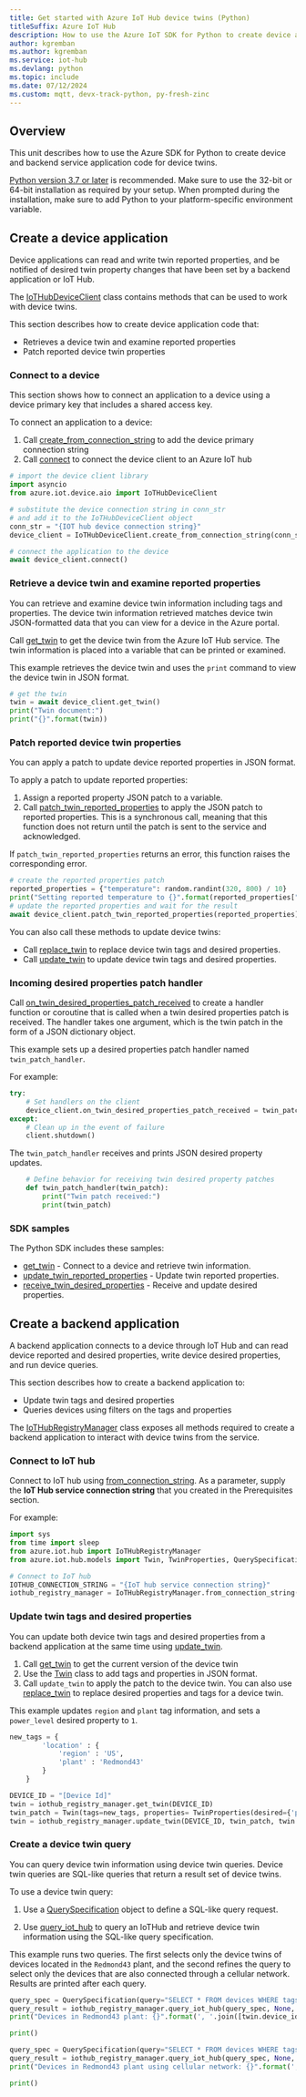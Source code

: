 ```yaml
---
title: Get started with Azure IoT Hub device twins (Python)
titleSuffix: Azure IoT Hub
description: How to use the Azure IoT SDK for Python to create device and backend service application code for device twins.
author: kgremban
ms.author: kgremban
ms.service: iot-hub
ms.devlang: python
ms.topic: include
ms.date: 07/12/2024
ms.custom: mqtt, devx-track-python, py-fresh-zinc
---
```


## Overview

This unit describes how to use the Azure SDK for Python to create device and backend service application code for device twins.

[Python version 3.7 or later](https://www.python.org/downloads/) is recommended. Make sure to use the 32-bit or 64-bit installation as required by your setup. When prompted during the installation, make sure to add Python to your platform-specific environment variable.

## Create a device application

Device applications can read and write twin reported properties, and be notified of desired twin property changes that have been set by a backend application or IoT Hub.

The [IoTHubDeviceClient](/python/api/azure-iot-device/azure.iot.device.iothubdeviceclient) class contains methods that can be used to work with device twins.

This section describes how to create device application code that:

* Retrieves a device twin and examine reported properties
* Patch reported device twin properties

### Connect to a device

This section shows how to connect an application to a device using a device primary key that includes a shared access key.

To connect an application to a device:
1. Call [create_from_connection_string](/python/api/azure-iot-device/azure.iot.device.iothubdeviceclient?#azure-iot-device-iothubdeviceclient-create-from-connection-string) to add the device primary connection string
1. Call [connect](/python/api/azure-iot-device/azure.iot.device.iothubdeviceclient?#azure-iot-device-iothubdeviceclient-connect) to connect the device client to an Azure IoT hub

```python
# import the device client library
import asyncio
from azure.iot.device.aio import IoTHubDeviceClient

# substitute the device connection string in conn_str
# and add it to the IoTHubDeviceClient object
conn_str = "{IOT hub device connection string}"
device_client = IoTHubDeviceClient.create_from_connection_string(conn_str)

# connect the application to the device
await device_client.connect()
```

### Retrieve a device twin and examine reported properties

You can retrieve and examine device twin information including tags and properties. The device twin information retrieved matches device twin JSON-formatted data that you can view for a device in the Azure portal.

Call [get_twin](/python/api/azure-iot-device/azure.iot.device.iothubdeviceclient?#azure-iot-device-iothubdeviceclient-get-twin) to get the device  twin from the Azure IoT Hub service. The twin information is placed into a variable that can be printed or examined.

This example retrieves the device twin and uses the `print` command to view the device twin in JSON format.

```python
# get the twin
twin = await device_client.get_twin()
print("Twin document:")
print("{}".format(twin))
```

### Patch reported device twin properties

You can apply a patch to update device reported properties in JSON format.

To apply a patch to update reported properties:

1. Assign a reported property JSON patch to a variable.
1. Call [patch_twin_reported_properties](/python/api/azure-iot-device/azure.iot.device.iothubdeviceclient?#azure-iot-device-iothubdeviceclient-patch-twin-reported-properties) to apply the JSON patch to reported properties. This is a synchronous call, meaning that this function does not return until the patch is sent to the service and acknowledged.

If `patch_twin_reported_properties` returns an error, this function raises the corresponding error.

```python
# create the reported properties patch
reported_properties = {"temperature": random.randint(320, 800) / 10}
print("Setting reported temperature to {}".format(reported_properties["temperature"]))
# update the reported properties and wait for the result
await device_client.patch_twin_reported_properties(reported_properties)
```

You can also call these methods to update device twins:

* Call [replace_twin](/python/api/azure-iot-hub/azure.iot.hub.iothubregistrymanager?#azure-iot-hub-iothubregistrymanager-replace-twin) to replace device twin tags and desired properties.
* Call [update_twin](/en-us/python/api/azure-iot-hub/azure.iot.hub.iothubregistrymanager?#azure-iot-hub-iothubregistrymanager-update-twin) to update device twin tags and desired properties.

### Incoming desired properties patch handler

Call [on_twin_desired_properties_patch_received](/python/api/azure-iot-device/azure.iot.device.iothubdeviceclient?&#azure-iot-device-iothubdeviceclient-on-twin-desired-properties-patch-received) to create a handler function or coroutine that is called when a twin desired properties patch is received. The handler takes one argument, which is the twin patch in the form of a JSON dictionary object.

This example sets up a desired properties patch handler named `twin_patch_handler`.

For example:

```python
try:
    # Set handlers on the client
    device_client.on_twin_desired_properties_patch_received = twin_patch_handler
except:
    # Clean up in the event of failure
    client.shutdown()
```

The `twin_patch_handler` receives and prints JSON desired property updates.

```python
    # Define behavior for receiving twin desired property patches
    def twin_patch_handler(twin_patch):
        print("Twin patch received:")
        print(twin_patch)
```

### SDK samples

The Python SDK includes these samples:

* [get_twin](https://github.com/Azure/azure-iot-sdk-python/blob/main/samples/async-hub-scenarios/get_twin.py) - Connect to a device and retrieve twin information.
* [update_twin_reported_properties](https://github.com/Azure/azure-iot-sdk-python/blob/main/samples/async-hub-scenarios/update_twin_reported_properties.py) - Update twin reported properties.
* [receive_twin_desired_properties](https://github.com/Azure/azure-iot-sdk-python/blob/main/samples/async-hub-scenarios/receive_twin_desired_properties_patch.py) - Receive and update desired properties.

## Create a backend application

A backend application connects to a device through IoT Hub and can read device reported and desired properties, write device desired properties, and run device queries.

This section describes how to create a backend application to:

* Update twin tags and desired properties
* Queries devices using filters on the tags and properties

The [IoTHubRegistryManager](/python/api/azure-iot-hub/azure.iot.hub.iothubregistrymanager) class exposes all methods required to create a backend application to interact with device twins from the service.

### Connect to IoT hub

Connect to IoT hub using [from_connection_string](/python/api/azure-iot-hub/azure.iot.hub.iothubregistrymanager?#azure-iot-hub-iothubregistrymanager-from-connection-string). As a parameter, supply the **IoT Hub service connection string** that you created in the Prerequisites section.

For example:

```python
import sys
from time import sleep
from azure.iot.hub import IoTHubRegistryManager
from azure.iot.hub.models import Twin, TwinProperties, QuerySpecification, QueryResult

# Connect to IoT hub
IOTHUB_CONNECTION_STRING = "{IoT hub service connection string}"
iothub_registry_manager = IoTHubRegistryManager.from_connection_string(IOTHUB_CONNECTION_STRING)
```

### Update twin tags and desired properties

You can update both device twin tags and desired properties from a backend application at the same time using [update_twin](/python/api/azure-iot-hub/azure.iot.hub.iothubregistrymanager?#azure-iot-hub-iothubregistrymanager-update-twin).

1. Call [get_twin](/python/api/azure-iot-hub/azure.iot.hub.iothubregistrymanager?#azure-iot-hub-iothubregistrymanager-get-twin) to get the current version of the device twin
1. Use the [Twin](/python/api/azure-iot-hub/azure.iot.hub.protocol.models.twin(class)) class to add tags and properties in JSON format.
1. Call `update_twin` to apply the patch to the device twin. You can also use [replace_twin](/python/api/azure-iot-hub/azure.iot.hub.iothubregistrymanager?#azure-iot-hub-iothubregistrymanager-replace-twin) to replace desired properties and tags for a device twin.

This example updates `region` and `plant` tag information, and sets a `power_level` desired property to `1`.

```python
new_tags = {
        'location' : {
            'region' : 'US',
            'plant' : 'Redmond43'
        }
    }

DEVICE_ID = "[Device Id]"
twin = iothub_registry_manager.get_twin(DEVICE_ID)
twin_patch = Twin(tags=new_tags, properties= TwinProperties(desired={'power_level' : 1}))
twin = iothub_registry_manager.update_twin(DEVICE_ID, twin_patch, twin.etag)
```

### Create a device twin query

You can query device twin information using device twin queries. Device twin queries are SQL-like queries that return a result set of device twins.

To use a device twin query:

1. Use a [QuerySpecification](/python/api/azure-iot-hub/azure.iot.hub.protocol.models.queryspecification) object to define a SQL-like query request.

1. Use [query_iot_hub](/python/api/azure-iot-hub/azure.iot.hub.iothubregistrymanager?#azure-iot-hub-iothubregistrymanager-query-iot-hub) to query an IoTHub and retrieve device twin information using the SQL-like query specification.

This example runs two queries. The first selects only the device twins of devices located in the `Redmond43` plant, and the second refines the query to select only the devices that are also connected through a cellular network. Results are printed after each query.

```python
query_spec = QuerySpecification(query="SELECT * FROM devices WHERE tags.location.plant = 'Redmond43'")
query_result = iothub_registry_manager.query_iot_hub(query_spec, None, 100)
print("Devices in Redmond43 plant: {}".format(', '.join([twin.device_id for twin in query_result.items])))

print()

query_spec = QuerySpecification(query="SELECT * FROM devices WHERE tags.location.plant = 'Redmond43' AND properties.reported.connectivity = 'cellular'")
query_result = iothub_registry_manager.query_iot_hub(query_spec, None, 100)
print("Devices in Redmond43 plant using cellular network: {}".format(', '.join([twin.device_id for twin in query_result.items])))

print()
```

